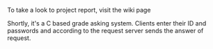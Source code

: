 To take a look to project report, visit the wiki page

Shortly, it's a C based grade asking system. Clients enter their ID and passwords and according to the request server sends the answer of request.
